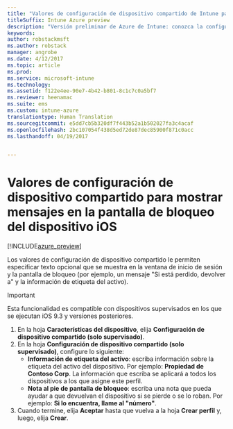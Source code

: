 ```yaml
---
title: "Valores de configuración de dispositivo compartido de Intune para iOS"
titleSuffix: Intune Azure preview
description: "Versión preliminar de Azure de Intune: conozca la configuración de Intune que puede usar para mostrar información en la pantalla de bloqueo del dispositivo iOS."
keywords: 
author: robstackmsft
ms.author: robstack
manager: angrobe
ms.date: 4/12/2017
ms.topic: article
ms.prod: 
ms.service: microsoft-intune
ms.technology: 
ms.assetid: f122e4ee-90e7-4b42-b801-8c1c7c0a5bf7
ms.reviewer: heenamac
ms.suite: ems
ms.custom: intune-azure
translationtype: Human Translation
ms.sourcegitcommit: e5dd7cb5b320df7f443b52a1b502027fa3c4acaf
ms.openlocfilehash: 2bc107054f438d5ed72de87dec85900f871c0acc
ms.lasthandoff: 04/19/2017


---
```


# <a name="shared-device-configuration-settings-to-display-messages-on-the-ios-device-lock-screen"></a>Valores de configuración de dispositivo compartido para mostrar mensajes en la pantalla de bloqueo del dispositivo iOS

[!INCLUDE[azure_preview](../includes/azure_preview.md)]

Los valores de configuración de dispositivo compartido le permiten especificar texto opcional que se muestra en la ventana de inicio de sesión y la pantalla de bloqueo (por ejemplo, un mensaje "Si está perdido, devolver a" y la información de etiqueta del activo). 

>[!IMPORTANT]
> Esta funcionalidad es compatible con dispositivos supervisados en los que se ejecutan iOS 9.3 y versiones posteriores.

1. En la hoja **Características del dispositivo**, elija **Configuración de dispositivo compartido (solo supervisado)**.
2. En la hoja **Configuración de dispositivo compartido (solo supervisado)**, configure lo siguiente:
    - **Información de etiqueta del activo**: escriba información sobre la etiqueta del activo del dispositivo. Por ejemplo: **Propiedad de Contoso Corp**. La información que escriba se aplicará a todos los dispositivos a los que asigne este perfil.
    - **Nota al pie de pantalla de bloqueo**: escriba una nota que pueda ayudar a que devuelvan el dispositivo si se pierde o se lo roban. Por ejemplo: **Si lo encuentra, llame al "número"**.
3. Cuando termine, elija **Aceptar** hasta que vuelva a la hoja **Crear perfil** y, luego, elija **Crear**. 

